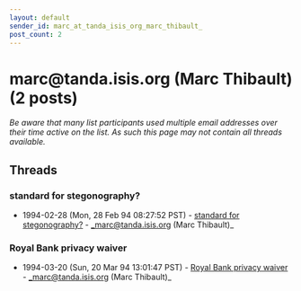 ```yaml
---
layout: default
sender_id: marc_at_tanda_isis_org_marc_thibault_
post_count: 2
---
```


# marc<span>@</span>tanda.isis.org (Marc Thibault) (2 posts)

_Be aware that many list participants used multiple email addresses over their time active on the list. As such this page may not contain all threads available._

## Threads

### standard for stegonography?
+ 1994-02-28 (Mon, 28 Feb 94 08:27:52 PST) - [standard for stegonography?](/archive/1994/02/71b776264fcf84dfa591a407a3d6806c15e01bc5424cd2c9f642fee21efa48aa) - _marc@tanda.isis.org (Marc Thibault)_

### Royal Bank privacy waiver
+ 1994-03-20 (Sun, 20 Mar 94 13:01:47 PST) - [Royal Bank privacy waiver](/archive/1994/03/171d168f71930db77a24ee63ddb1ea546749b8900c14ff374fcb14e1024e0370) - _marc@tanda.isis.org (Marc Thibault)_

